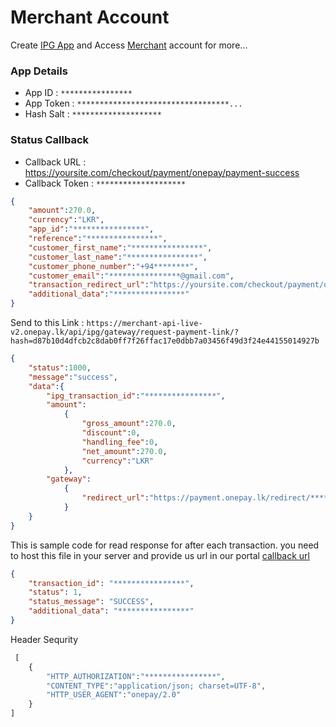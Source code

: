 # Merchant Account

Create [IPG App](https://merchant-v2.onepay.lk/pages/developer-configurations/ipg-apps) and Access [Merchant](https://merchant-v2.onepay.lk/) account for more...

### App Details

- App ID : `****************`
- App Token : `**********************************...` 
- Hash Salt : `********************` 

### Status Callback
- Callback URL : https://yoursite.com/checkout/payment/onepay/payment-success 
- Callback Token : `********************` 


```json
{
    "amount":270.0,
    "currency":"LKR",
    "app_id":"****************",
    "reference":"****************",
    "customer_first_name":"****************",
    "customer_last_name":"****************",
    "customer_phone_number":"+94********",
    "customer_email":"****************@gmail.com",
    "transaction_redirect_url":"https://yoursite.com/checkout/payment/onepay/payment-success",
    "additional_data":"****************"
} 
```
Send to this Link : `https://merchant-api-live-v2.onepay.lk/api/ipg/gateway/request-payment-link/?hash=d87b10d4dfcb2c8dab0ff7f26ffac17e0dbb7a03456f49d3f24e44155014927b`

```json
{
    "status":1000,
    "message":"success",
    "data":{
        "ipg_transaction_id":"****************",
        "amount":
            {
                "gross_amount":270.0,
                "discount":0,
                "handling_fee":0,
                "net_amount":270.0,
                "currency":"LKR"
            },
        "gateway":
            {
                "redirect_url":"https://payment.onepay.lk/redirect/****************/****************/****************"
            }
    }
} 
```

This is sample code for read response for after each transaction. you need to host this file in your server and provide us url in our portal [callback url](https://yoursite.com/checkout/payment/onepay/payment-success)


```json
{
    "transaction_id": "****************", 
    "status": 1, 
    "status_message": "SUCCESS", 
    "additional_data": "****************"
}
```

Header Sequrity

```php
 [
    {
        "HTTP_AUTHORIZATION":"****************",
        "CONTENT_TYPE":"application/json; charset=UTF-8",
        "HTTP_USER_AGENT":"onepay/2.0"
    }
]
```